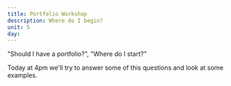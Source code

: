 ```yaml
---
title: Portfolio Workshop
description: Where do I begin?
unit: 5
day:
---
```


"Should I have a portfolio?", "Where do I start?"

Today at 4pm we'll try to answer some of this questions and look at some examples.

